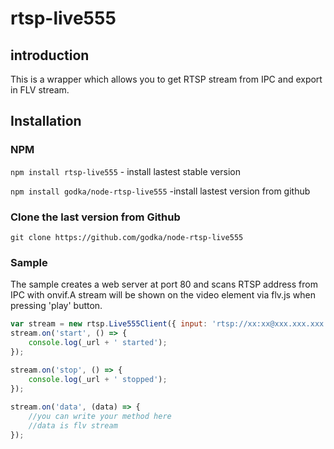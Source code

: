 # rtsp-live555
## introduction

This is a wrapper which allows you to get RTSP stream from IPC and export in FLV stream.

## Installation

### NPM

`npm install rtsp-live555` - install lastest stable version

`npm install godka/node-rtsp-live555` -install lastest version from github

### Clone the last version from Github
`git clone https://github.com/godka/node-rtsp-live555`

### Sample
The sample creates a web server at port 80 and scans RTSP address from IPC with onvif.A stream will be shown on the video element via flv.js when pressing 'play' button.

```javascript
var stream = new rtsp.Live555Client({ input: 'rtsp://xx:xx@xxx.xxx.xxx.xxx/udp/av0_0' });
stream.on('start', () => {
	console.log(_url + ' started');
});

stream.on('stop', () => {
	console.log(_url + ' stopped');
});
		
stream.on('data', (data) => {
    //you can write your method here
    //data is flv stream
});
```

